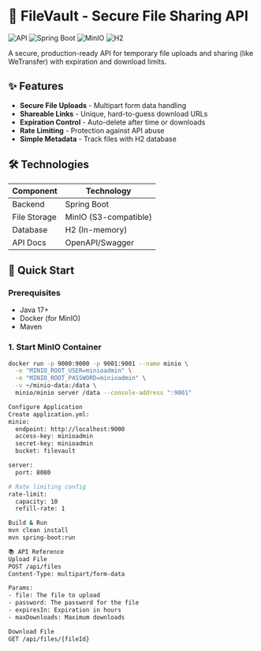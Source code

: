# 📁 FileVault - Secure File Sharing API

![API](https://img.shields.io/badge/API-RESTful-success)
![Spring Boot](https://img.shields.io/badge/Spring%20Boot-2.7+-blue)
![MinIO](https://img.shields.io/badge/MinIO-S3%20Storage-orange)
![H2](https://img.shields.io/badge/H2-In-memory%20DB-red)

A secure, production-ready API for temporary file uploads and sharing (like WeTransfer) with expiration and download limits.

## ✨ Features

- **Secure File Uploads** - Multipart form data handling
- **Shareable Links** - Unique, hard-to-guess download URLs
- **Expiration Control** - Auto-delete after time or downloads
- **Rate Limiting** - Protection against API abuse
- **Simple Metadata** - Track files with H2 database

## 🛠️ Technologies

| Component       | Technology |
|----------------|------------|
| Backend        | Spring Boot |
| File Storage   | MinIO (S3-compatible) |
| Database       | H2 (In-memory) |
| API Docs       | OpenAPI/Swagger |

## 🚀 Quick Start

### Prerequisites
- Java 17+
- Docker (for MinIO)
- Maven

### 1. Start MinIO Container
```bash
docker run -p 9000:9000 -p 9001:9001 --name minio \
  -e "MINIO_ROOT_USER=minioadmin" \
  -e "MINIO_ROOT_PASSWORD=minioadmin" \
  -v ~/minio-data:/data \
  minio/minio server /data --console-address ":9001"

Configure Application
Create application.yml:
minio:
  endpoint: http://localhost:9000
  access-key: minioadmin
  secret-key: minioadmin
  bucket: filevault

server:
  port: 8080

# Rate limiting config
rate-limit:
  capacity: 10
  refill-rate: 1

Build & Run
mvn clean install
mvn spring-boot:run

📚 API Reference
Upload File
POST /api/files
Content-Type: multipart/form-data

Params:
- file: The file to upload
- password: The password for the file
- expiresIn: Expiration in hours
- maxDownloads: Maximum downloads

Download File
GET /api/files/{fileId}



